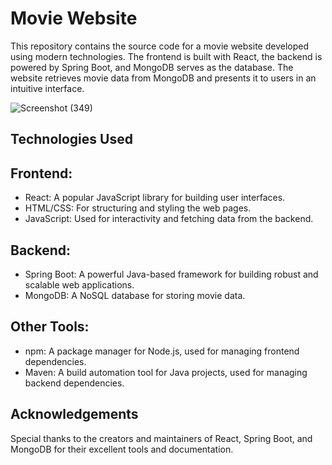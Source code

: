 # Movie Website 
This repository contains the source code for a movie website developed using modern technologies. The frontend is built with React, 
the backend is powered by Spring Boot, and MongoDB serves as the database. 
The website retrieves movie data from MongoDB and presents it to users in an intuitive interface.


![Screenshot (349)](https://github.com/ImeshaDilshani/Movie-Frontend-React/assets/93858302/a48c43bc-1670-4e6f-a807-0b1b3a0c63e1)

## Technologies Used

## Frontend:
 - React: A popular JavaScript library for building user interfaces.
 - HTML/CSS: For structuring and styling the web pages.
 - JavaScript: Used for interactivity and fetching data from the backend.
   
## Backend:
- Spring Boot: A powerful Java-based framework for building robust and scalable web applications.
- MongoDB: A NoSQL database for storing movie data.
  
## Other Tools:
- npm: A package manager for Node.js, used for managing frontend dependencies.
- Maven: A build automation tool for Java projects, used for managing backend dependencies.

## Acknowledgements
Special thanks to the creators and maintainers of React, Spring Boot, and MongoDB for their excellent tools and documentation.
